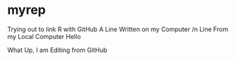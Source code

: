 # myrep
Trying out to link R with GitHub
A Line Written on my Computer
 /n Line From my Local Computer
Hello

What Up, I am Editing from GitHub
